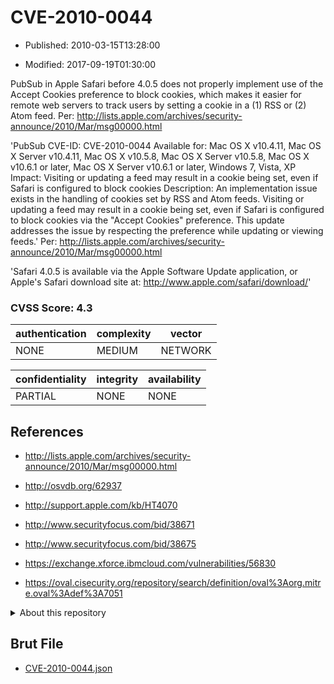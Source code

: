 # CVE-2010-0044

- Published: 2010-03-15T13:28:00

- Modified: 2017-09-19T01:30:00

PubSub in Apple Safari before 4.0.5 does not properly implement use of the Accept Cookies preference to block cookies, which makes it easier for remote web servers to track users by setting a cookie in a (1) RSS or (2) Atom feed. Per: http://lists.apple.com/archives/security-announce/2010/Mar/msg00000.html

'PubSub
CVE-ID:  CVE-2010-0044
Available for:  Mac OS X v10.4.11, Mac OS X Server v10.4.11,
Mac OS X v10.5.8, Mac OS X Server v10.5.8,
Mac OS X v10.6.1 or later, Mac OS X Server v10.6.1 or later,
Windows 7, Vista, XP
Impact:  Visiting or updating a feed may result in a cookie being
set, even if Safari is configured to block cookies
Description:  An implementation issue exists in the handling of
cookies set by RSS and Atom feeds. Visiting or updating a feed may
result in a cookie being set, even if Safari is configured to block
cookies via the "Accept Cookies" preference. This update addresses
the issue by respecting the preference while updating or viewing
feeds.' Per: http://lists.apple.com/archives/security-announce/2010/Mar/msg00000.html

'Safari 4.0.5 is available via the Apple Software Update application,
or Apple's Safari download site at:
http://www.apple.com/safari/download/'

### CVSS Score: **4.3**

| authentication | complexity | vector |
| --- | --- | --- |
| NONE | MEDIUM | NETWORK |

| confidentiality | integrity | availability |
| --- | --- | --- |
| PARTIAL | NONE | NONE |

## References

* http://lists.apple.com/archives/security-announce/2010/Mar/msg00000.html

* http://osvdb.org/62937

* http://support.apple.com/kb/HT4070

* http://www.securityfocus.com/bid/38671

* http://www.securityfocus.com/bid/38675

* https://exchange.xforce.ibmcloud.com/vulnerabilities/56830

* https://oval.cisecurity.org/repository/search/definition/oval%3Aorg.mitre.oval%3Adef%3A7051

<details>
<summary>About this repository</summary> 

  This repository is part of the project [Live Hack CVE](https://github.com/Live-Hack-CVE). Main website can be found [www.live-hack.org](https://www.live-hack.org) 
  
  Made by [Sn0wAlice](https://github.com/Sn0wAlice) for the people that care about security and need to have a feed of the latest CVEs. Hope you enjoy it, don't forget to star the repo and follow me on [Twitter](https://twitter.com/Sn0wAlice) and [Github](https://github.com/Sn0wAlice). And that is my [personnal website](https://www.alice-snow.me/)

  - [Home Page](https://github.com/Live-Hack-CVE)
  - [Framework](https://github.com/Live-Hack-CVE/cve-framework)
  - [CVE database](https://github.com/Live-Hack-CVE/full_database)
  - [Changelog](https://github.com/Live-Hack-CVE/Changelog)
</details>

## Brut File

* [CVE-2010-0044.json](https://raw.githubusercontent.com/Live-Hack-CVE/full_database/main/cves/2010/CVE-2010-0044.json)

